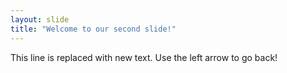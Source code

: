 ```yaml
---
layout: slide
title: "Welcome to our second slide!"
---
```

This line is replaced with new text.
Use the left arrow to go back!
